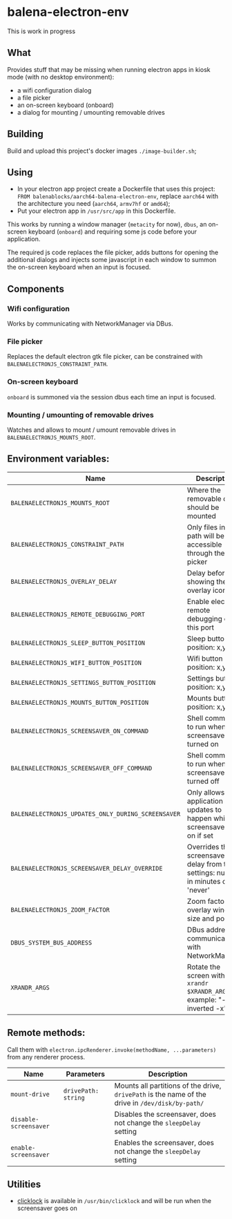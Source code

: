 # balena-electron-env

This is work in progress

## What

Provides stuff that may be missing when running electron apps in kiosk mode
(with no desktop environment):
 * a wifi configuration dialog
 * a file picker
 * an on-screen keyboard (onboard)
 * a dialog for mounting / umounting removable drives

## Building

 Build and upload this project's docker images `./image-builder.sh`;

## Using

 * In your electron app project create a Dockerfile that uses this
 project: `FROM balenablocks/aarch64-balena-electron-env`,
 replace `aarch64` with the architecture you need (`aarch64`, `armv7hf` or `amd64`);
 * Put your electron app in `/usr/src/app` in this Dockerfile.

This works by running a window manager (`metacity` for now), `dbus`, an
on-screen keyboard (`onboard`) and requiring some js code before your
application.

The required js code replaces the file picker, adds buttons for opening the
additional dialogs and injects some javascript in each window to summon the
on-screen keyboard when an input is focused.

## Components

### Wifi configuration

Works by communicating with NetworkManager via DBus.

### File picker

Replaces the default electron gtk file picker, can be constrained with
`BALENAELECTRONJS_CONSTRAINT_PATH`.

### On-screen keyboard

`onboard` is summoned via the session dbus each time an input is focused.

### Mounting / umounting of removable drives

Watches and allows to mount / umount removable drives in
`BALENAELECTRONJS_MOUNTS_ROOT`.

## Environment variables:

| Name | Description | Default Value |
| ---- | ----------- | ------------- |
| `BALENAELECTRONJS_MOUNTS_ROOT` | Where the removable drives should be mounted| `/tmp/media` |
| `BALENAELECTRONJS_CONSTRAINT_PATH` | Only files in this path will be accessible through the file picker |  |
| `BALENAELECTRONJS_OVERLAY_DELAY` | Delay before showing the overlay icons | `200` |
| `BALENAELECTRONJS_REMOTE_DEBUGGING_PORT` | Enable electron remote debugging on this port |  |
| `BALENAELECTRONJS_SLEEP_BUTTON_POSITION` | Sleep button position: x,y |  |
| `BALENAELECTRONJS_WIFI_BUTTON_POSITION` | Wifi button position: x,y |  |
| `BALENAELECTRONJS_SETTINGS_BUTTON_POSITION` | Settings button position: x,y |  |
| `BALENAELECTRONJS_MOUNTS_BUTTON_POSITION` | Mounts button position: x,y |  |
| `BALENAELECTRONJS_SCREENSAVER_ON_COMMAND` | Shell command to run when the screensaver is turned on |  |
| `BALENAELECTRONJS_SCREENSAVER_OFF_COMMAND` | Shell command to run when the screensaver is turned off |  |
| `BALENAELECTRONJS_UPDATES_ONLY_DURING_SCREENSAVER` | Only allows application updates to happen while the screensaver is on if set |  |
| `BALENAELECTRONJS_SCREENSAVER_DELAY_OVERRIDE` | Overrides the screensaver delay from the settings: number in minutes or 'never' |  |
| `BALENAELECTRONJS_ZOOM_FACTOR` | Zoom factor for overlay windows size and position | `1` |
| `DBUS_SYSTEM_BUS_ADDRESS` | DBus address for communicating with NetworkManager | `unix:path=/host/run/dbus/system_bus_socket` |
| `XRANDR_ARGS` | Rotate the screen with `xrandr $XRANDR_ARGS`, example: "-o inverted -x" |  |

## Remote methods:

Call them with `electron.ipcRenderer.invoke(methodName, ...parameters)` from any renderer process.

| Name | Parameters | Description |
| ---- | ---------- | ----------- |
| `mount-drive` | `drivePath: string` | Mounts all partitions of the drive, `drivePath` is the name of the drive in `/dev/disk/by-path/` |
| `disable-screensaver` | | Disables the screensaver, does not change the `sleepDelay` setting |
| `enable-screensaver` | | Enables the screensaver, does not change the `sleepDelay` setting |


## Utilities

 * [clicklock](https://github.com/zpfvo/clicklock) is available in `/usr/bin/clicklock` and will be run when the screensaver goes on
